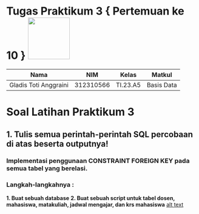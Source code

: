 # Tugas Praktikum 3 { Pertemuan ke 10 } <img src=https://qph.fs.quoracdn.net/main-qimg-648763cc041459725b62108f4fdf5b91 width="110px" >
|**Nama**|**NIM**|**Kelas**|**Matkul**|
|----|---|-----|------|
|Gladis Toti Anggraini |312310566|TI.23.A5|Basis Data|

# Soal Latihan Praktikum 3
## 1. Tulis semua perintah-perintah SQL percobaan di atas beserta outputnya!
### Implementasi penggunaan CONSTRAINT FOREIGN KEY pada semua tabel yang berelasi.
### Langkah-langkahnya :
**1. Buat sebuah database**
**2. Buat sebuah script untuk tabel dosen, mahasiswa, matakuliah, jadwal mengajar, dan krs mahasiswa**
[alt text](ss/1.1.png)
